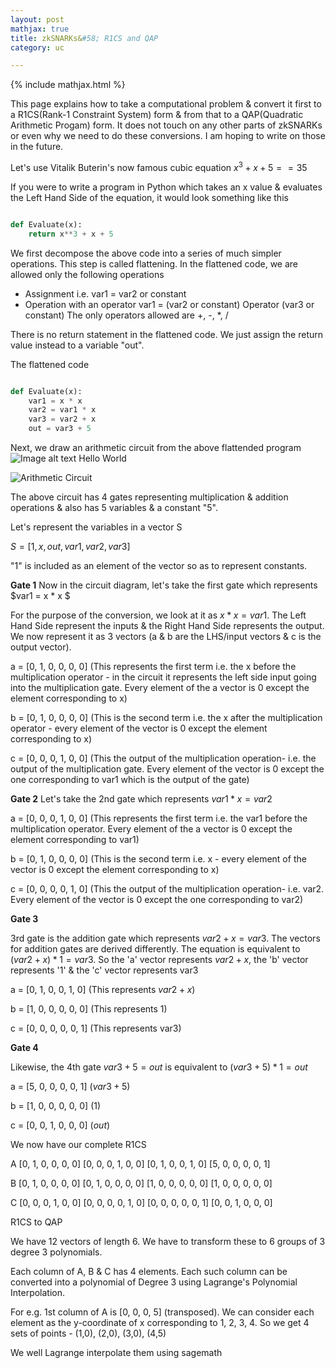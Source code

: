 ```yaml
---
layout: post
mathjax: true
title: zkSNARKs&#58; R1CS and QAP
category: uc

---
```


{% include mathjax.html %}

This page explains how to take a computational problem & convert it first to a R1CS(Rank-1 Constraint System) form & from that to a QAP(Quadratic Arithmetic Progam) form. It does not touch on any other parts of zkSNARKs or even why we need to do these conversions. I am hoping to write on those in the future.  

Let's use Vitalik Buterin's now famous cubic equation $x^3 + x + 5 == 35$

If you were to write a program in Python which takes an x value & evaluates the Left Hand Side of the equation, it would look something like this

~~~python

def Evaluate(x):
    return x**3 + x + 5

~~~

We first decompose the above code into a series of much simpler operations. This step is called flattening.
In the flattened code, we are allowed only the following operations 

- Assignment i.e. var1 = var2 or constant
- Operation with an operator var1 = (var2 or constant) Operator (var3 or constant) 
The only operators allowed are +, -, \*, / 

There is no return statement in the flattened code. We just assign the return value instead to a variable "out".

The flattened code 

~~~python

def Evaluate(x):
    var1 = x * x 
    var2 = var1 * x 
    var3 = var2 + x
    out = var3 + 5
~~~
    

Next, we draw an arithmetic circuit from the above flattended program
  <img class="image-left" alt="Image alt text"
       title="Optional image title"
       src="https://raw.githubusercontent.com/RisenCrypto/RisenCrypto.github.io/master/images/Circuit.png"
  /> Hello World


![Arithmetic Circuit](https://raw.githubusercontent.com/RisenCrypto/RisenCrypto.github.io/master/images/Circuit.png)

The above circuit has 4 gates representing multiplication & addition operations & also has 5 variables & a constant "5". 

Let's represent the variables in a vector S

$S = [1, x, out, var1, var2, var3]$

"1" is included as an element of the vector so as to represent constants.

**Gate 1**
Now in the circuit diagram, let's take the first gate which represents $var1 = x * x $

For the purpose of the conversion, we look at it as $x * x = var1$. The Left Hand Side represent the inputs & the Right Hand Side represents the output.
We now represent it as 3 vectors (a & b are the LHS/input vectors & c is the output vector).

a = [0, 1, 0, 0, 0, 0] (This represents the first term i.e. the x before the multiplication operator - in the circuit it represents the left side input going into the multiplication gate. Every element of the a vector is 0 except the element corresponding to x)

b = [0, 1, 0, 0, 0, 0] (This is the second term i.e. the x after the multiplication operator - every element of the vector is 0 except the element corresponding to x)

c = [0, 0, 0, 1, 0, 0] (This the output of the multiplication operation- i.e. the output of the multiplication gate. Every element of the vector is 0 except the one corresponding to var1 which is the output of the gate)  

**Gate 2**
Let's take the 2nd gate which represents $var1 * x  = var2$

a = [0, 0, 0, 1, 0, 0] (This represents the first term i.e. the var1 before the multiplication operator. Every element of the a vector is 0 except the element corresponding to var1)

b = [0, 1, 0, 0, 0, 0] (This is the second term i.e. x - every element of the vector is 0 except the element corresponding to x)

c = [0, 0, 0, 0, 1, 0] (This the output of the multiplication operation- i.e. var2. Every element of the vector is 0 except the one corresponding to var2)

**Gate 3**

3rd gate is the addition gate which represents $var2 + x = var3$. The vectors for addition gates are derived differently. The equation is equivalent to $(var2 + x) * 1 = var3$. So the 'a' vector represents $var2 + x$, the 'b' vector represents '1' & the 'c' vector represents var3

a = [0, 1, 0, 0, 1, 0] (This represents $var2 + x$)

b = [1, 0, 0, 0, 0, 0] (This represents 1)

c = [0, 0, 0, 0, 0, 1] (This represents var3)

**Gate 4**

Likewise, the 4th gate $var3 + 5 = out$ is equivalent to $(var3 + 5) * 1 = out$ 

a = [5, 0, 0, 0, 0, 1] ($var3 + 5$)

b = [1, 0, 0, 0, 0, 0] ($1$)

c = [0, 0, 1, 0, 0, 0] ($out$)

We now have our complete R1CS

A
[0, 1, 0, 0, 0, 0]
[0, 0, 0, 1, 0, 0]
[0, 1, 0, 0, 1, 0]
[5, 0, 0, 0, 0, 1]

B
[0, 1, 0, 0, 0, 0]
[0, 1, 0, 0, 0, 0]
[1, 0, 0, 0, 0, 0]
[1, 0, 0, 0, 0, 0]

C
[0, 0, 0, 1, 0, 0]
[0, 0, 0, 0, 1, 0]
[0, 0, 0, 0, 0, 1]
[0, 0, 1, 0, 0, 0]

R1CS to QAP

We have 12 vectors of length 6. We have to transform these to 6 groups of 3 degree 3 polynomials. 

Each column of A, B & C has 4 elements. Each such column can be converted into a polynomial of Degree 3 using Lagrange's Polynomial Interpolation.

For e.g. 1st column of A is [0, 0, 0, 5] (transposed). We can consider each element as the y-coordinate of x corresponding to 1, 2, 3, 4. So we get 4 sets of points - (1,0), (2,0), (3,0), (4,5)

We well Lagrange interpolate them using sagemath



